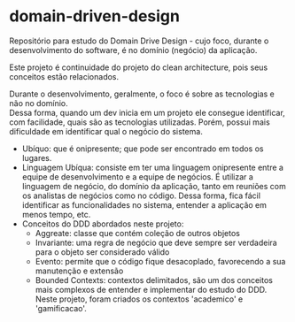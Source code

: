 # domain-driven-design
Repositório para estudo do Domain Drive Design - cujo foco, durante o desenvolvimento do software, é no domínio (negócio) da aplicação.</br>

Este projeto é continuidade do projeto do clean architecture, pois seus conceitos estão relacionados.

<p>
Durante o desenvolvimento, geralmente, o foco é sobre as tecnologias e não no domínio.</br>
Dessa forma, quando um dev inicia em um projeto ele consegue identificar, com facilidade, quais são as tecnologias utilizadas. Porém, possui mais dificuldade em identificar qual o negócio do sistema.
</p>

* Ubíquo: que é onipresente; que pode ser encontrado em todos os lugares.
* Linguagem Ubíqua: consiste em ter uma linguagem onipresente entre a equipe de desenvolvimento e a equipe de negócios. É utilizar a linguagem de negócio, do domínio da aplicação, tanto em reuniões com os analistas de negócios como no código. Dessa forma, fica fácil identificar as funcionalidades no sistema, entender a aplicação em menos tempo, etc.
* Conceitos do DDD abordados neste projeto:
	* Aggreate: classe que contém coleção de outros objetos
	* Invariante: uma regra de negócio que deve sempre ser verdadeira para o objeto ser considerado válido
	* Evento: permite que o código fique desacoplado, favorecendo a sua manutenção e extensão
	* Bounded Contexts: contextos delimitados, são um dos conceitos mais complexos de entender e implementar do estudo do DDD. Neste projeto, foram criados os contextos 'academico' e 'gamificacao'.
	